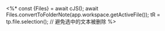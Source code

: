 <%*
const {Files} = await cJS();
await Files.convertToFolderNote(app.workspace.getActiveFile());
tR = tp.file.selection(); // 避免选中的文本被删除
%>